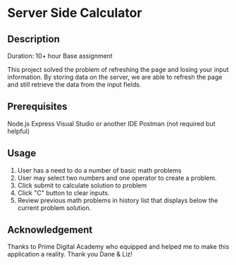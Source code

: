 # Server Side Calculator 


## Description
 Duration: 10+ hour Base assignment

This project solved the problem of refreshing the page and losing your input information. By storing data on the server, we are able to refresh the page and still retrieve the data from the input fields. 

## Prerequisites

Node.js
Express
Visual Studio or another IDE 
Postman (not required but helpful)

## Usage
1. User has a need to do a number of basic math problems 
2. User may select two numbers and one operator to create a problem.
3. Click submit to calculate solution to problem
4. Click "C" button to clear inputs. 
5. Review previous math problems in history list that displays below the current problem solution.


## Acknowledgement

Thanks to Prime Digital Academy who equipped and helped me to make this application a reality. 
Thank you Dane & Liz! 